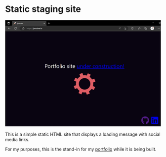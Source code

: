 # Static staging site

![Site static HTML site example](static/images/example.gif)

This is a simple static HTML site that displays a loading message with social media links.

For my purposes, this is the stand-in for my [portfolio](https://github.com/jmuzina/portfolio) while it is being built.